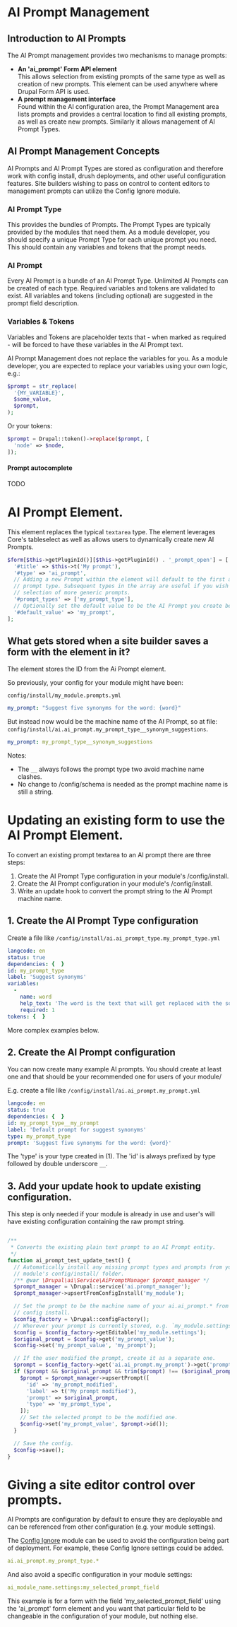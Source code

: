 # AI Prompt Management

## Introduction to AI Prompts

The AI Prompt management provides two mechanisms to manage prompts:

- **An 'ai_prompt' Form API element**  
  This allows selection from existing prompts of the same type as well as
  creation of new prompts. This element can be used anywhere where Drupal Form
  API is used.
- **A prompt management interface**  
  Found within the AI configuration area, the Prompt Management area lists
  prompts and provides a central location to find all existing prompts, as well
  as create new prompts. Similarly it allows management of AI Prompt Types.

## AI Prompt Management Concepts

AI Prompts and AI Prompt Types are stored as configuration and therefore work
with config install, drush deployments, and other useful configuration features.
Site builders wishing to pass on control to content editors to management
prompts can utilize the Config Ignore module.

### AI Prompt Type

This provides the bundles of Prompts. The Prompt Types are typically provided by
the modules that need them. As a module developer, you should specify a unique
Prompt Type for each unique prompt you need. This should contain any variables
and tokens that the prompt needs.

### AI Prompt

Every AI Prompt is a bundle of an AI Prompt Type. Unlimited AI Prompts can be
created of each type. Required variables and tokens are validated to exist.
All variables and tokens (including optional) are suggested in the prompt
field description.

### Variables & Tokens

Variables and Tokens are placeholder texts that - when marked as required -
will be forced to have these variables in the AI Prompt text.

AI Prompt Management does not replace the variables for you. As a module
developer, you are expected to replace your variables using your own logic, 
e.g.:
```php
$prompt = str_replace(
  '{MY_VARIABLE}', 
  $some_value, 
  $prompt,
);
```
Or your tokens:
```php
$prompt = Drupal::token()->replace($prompt, [
  'node' => $node,
]);
```

#### Prompt autocomplete

TODO

# AI Prompt Element.

This element replaces the typical `textarea` type. The element leverages Core's
tableselect as well as allows users to dynamically create new AI Prompts.

```php
$form[$this->getPluginId()][$this->getPluginId() . '_prompt_open'] = [
  '#title' => $this->t('My prompt'),
  '#type' => 'ai_prompt',
  // Adding a new Prompt within the element will default to the first allowed
  // prompt type. Subsequent types in the array are useful if you wish to allow
  // selection of more generic prompts.
  '#prompt_types' => ['my_prompt_type'],
  // Optionally set the default value to be the AI Prompt you create below.
  '#default_value' => 'my_prompt',
];
```

## What gets stored when a site builder saves a form with the element in it?

The element stores the ID from the Ai Prompt element.

So previously, your config for your module might have been:

`config/install/my_module.prompts.yml`
```yaml
my_prompt: "Suggest five synonyms for the word: {word}"
```
But instead now would be the machine name of the AI Prompt, so at file:
`config/install/ai.ai_prompt.my_prompt_type__synonym_suggestions`.
```yaml
my_prompt: my_prompt_type__synonym_suggestions
```

Notes:

- The `__` always follows the prompt type two avoid machine name clashes.
- No change to /config/schema is needed as the prompt machine name is still a
string.

# Updating an existing form to use the AI Prompt Element.

To convert an existing prompt textarea to an AI prompt there are three steps:
1. Create the AI Prompt Type configuration in your module's /config/install. 
2. Create the AI Prompt configuration in your module's /config/install. 
3. Write an update hook to convert the prompt string to the AI Prompt machine
   name.

## 1. Create the AI Prompt Type configuration

Create a file like `/config/install/ai.ai_prompt_type.my_prompt_type.yml`
```yaml
langcode: en
status: true
dependencies: {  }
id: my_prompt_type
label: 'Suggest synonyms'
variables:
  -
    name: word
    help_text: 'The word is the text that will get replaced with the source word provided by the user'
    required: 1
tokens: {  }
```
More complex examples below.

## 2. Create the AI Prompt configuration

You can now create many example AI prompts. You should create at least one
and that should be your recommended one for users of your module/

E.g. create a file like `/config/install/ai.ai_prompt.my_prompt.yml`

```yaml
langcode: en
status: true
dependencies: {  }
id: my_prompt_type__my_prompt
label: 'Default prompt for suggest synonyms'
type: my_prompt_type
prompt: 'Suggest five synonyms for the word: {word}'
```
The 'type' is your type created in (1). The 'id' is always prefixed by type
followed by double underscore `__`.

## 3. Add your update hook to update existing configuration.

This step is only needed if your module is already in use and user's will
have existing configuration containing the raw prompt string.

```php

/**
 * Converts the existing plain text prompt to an AI Prompt entity.
 */
function ai_prompt_test_update_test() {
  // Automatically install any missing prompt types and prompts from your
  // module's config/install/ folder.
  /** @var \Drupal\ai\Service\AiPromptManager $prompt_manager */
  $prompt_manager = \Drupal::service('ai.prompt_manager');
  $prompt_manager->upsertFromConfigInstall('my_module');

  // Set the prompt to be the machine name of your ai.ai_prompt.* from your
  // config install.
  $config_factory = \Drupal::configFactory();
  // Wherever your prompt is currently stored, e.g. `my_module.settings`.
  $config = $config_factory->getEditable('my_module.settings');
  $original_prompt = $config->get('my_prompt_value');
  $config->set('my_prompt_value', 'my_prompt');

  // If the user modified the prompt, create it as a separate one.
  $prompt = $config_factory->get('ai.ai_prompt.my_prompt')->get('prompt');
  if ($prompt && $original_prompt && trim($prompt) !== ($original_prompt)) {
    $prompt = $prompt_manager->upsertPrompt([
      'id' => 'my_prompt_modified',
      'label' => t('My prompt modified'),
      'prompt' => $original_prompt,
      'type' => 'my_prompt_type',
    ]);
    // Set the selected prompt to be the modified one.
    $config->set('my_prompt_value', $prompt->id());
  }

  // Save the config.
  $config->save();
}
```

# Giving a site editor control over prompts.

AI Prompts are configuration by default to ensure they are deployable and can be
referenced from other configuration (e.g. your module settings).

The [Config Ignore](https://www.drupal.org/project/config_ignore) module can be
used to avoid the configuration being part of deployment. For example, these
Config Ignore settings could be added.

```yaml
ai.ai_prompt.my_prompt_type.*
```

And also avoid a specific configuration in your module settings:
```yaml
ai_module_name.settings:my_selected_prompt_field
```
This example is for a form with the field 'my_selected_prompt_field' using the 
'ai_prompt' form element and you want that particular field to be changeable 
in the configuration of your module, but nothing else.
